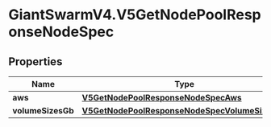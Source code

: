 # GiantSwarmV4.V5GetNodePoolResponseNodeSpec

## Properties
Name | Type | Description | Notes
------------ | ------------- | ------------- | -------------
**aws** | [**V5GetNodePoolResponseNodeSpecAws**](V5GetNodePoolResponseNodeSpecAws.md) |  | [optional] 
**volumeSizesGb** | [**V5GetNodePoolResponseNodeSpecVolumeSizesGb**](V5GetNodePoolResponseNodeSpecVolumeSizesGb.md) |  | [optional] 


